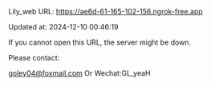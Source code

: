 Lily_web URL: https://ae6d-61-165-102-156.ngrok-free.app

Updated at: 2024-12-10 00:46:19

If you cannot open this URL, the server might be down.

Please contact: 

goley04@foxmail.com Or Wechat:GL_yeaH